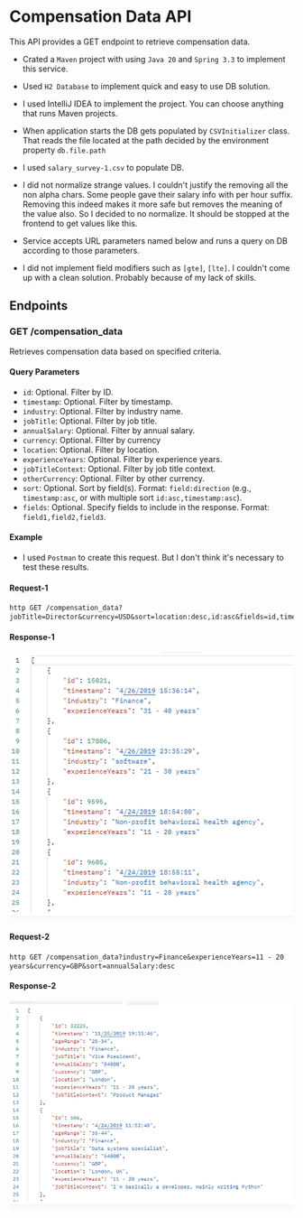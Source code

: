 # Compensation Data API

This API provides a GET endpoint to retrieve compensation data.

* Crated a `Maven` project with using `Java 20` and `Spring 3.3` to implement this service.
* Used `H2 Database` to implement quick and easy to use DB solution.
* I used IntelliJ IDEA to implement the project. You can choose anything that runs Maven projects.
* When application starts the DB gets populated by `CSVInitializer` class. That reads the file located at the path
  decided
  by the environment property `db.file.path`
* I used `salary_survey-1.csv` to populate DB.
* I did not normalize strange values. I couldn't justify the removing all the non alpha chars. Some people gave their
  salary info with per hour suffix. Removing this indeed makes it more safe but removes the meaning of the value also.
  So I decided to no normalize. It should be stopped at the frontend to get values like this.


* Service accepts URL parameters named below and runs a query on DB according to those parameters.
* I did not implement field modifiers such as `[gte]`, `[lte]`. I couldn't come up with a clean solution. Probably
  because of my lack of skills.

## Endpoints

### GET /compensation_data

Retrieves compensation data based on specified criteria.

#### Query Parameters

- `id`: Optional. Filter by ID.
- `timestamp`: Optional. Filter by timestamp.
- `industry`: Optional. Filter by industry name.
- `jobTitle`: Optional. Filter by job title.
- `annualSalary`: Optional. Filter by annual salary.
- `currency`: Optional. Filter by currency
- `location`: Optional. Filter by location.
- `experienceYears`: Optional. Filter by experience years.
- `jobTitleContext`: Optional. Filter by job title context.
- `otherCurrency`: Optional. Filter by other currency.
- `sort`: Optional. Sort by field(s). Format: `field:direction` (e.g., `timestamp:asc`, or with multiple
  sort `id:asc,timestamp:asc`).
- `fields`: Optional. Specify fields to include in the response. Format: `field1,field2,field3`.

#### Example

* I used `Postman` to create this request. But I don't think it's necessary to test these results.

#### Request-1

```
http GET /compensation_data?jobTitle=Director&currency=USD&sort=location:desc,id:asc&fields=id,timestamp,industry,experienceYears
```

#### Response-1

![example_1.png](screenshots/example_1.png)

#### Request-2

```
http GET /compensation_data?industry=Finance&experienceYears=11 - 20 years&currency=GBP&sort=annualSalary:desc
```

#### Response-2

![example_2.png](screenshots/example_2.png)